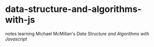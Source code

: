 # data-structure-and-algorithms-with-js

notes learning Michael McMillan's *Data Structure and Algorithms with Javascript*

